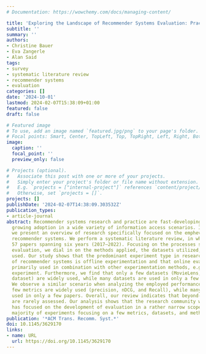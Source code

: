 ```yaml
---
# Documentation: https://wowchemy.com/docs/managing-content/

title: 'Exploring the Landscape of Recommender Systems Evaluation: Practices and Perspectives'
subtitle: ''
summary: ''
authors:
- Christine Bauer
- Eva Zangerle
- Alan Said
tags:
- survey
- systematic literature review
- recommender systems
- evaluation
categories: []
date: '2024-10-01'
lastmod: 2024-02-07T15:38:09+01:00
featured: false
draft: false

# Featured image
# To use, add an image named `featured.jpg/png` to your page's folder.
# Focal points: Smart, Center, TopLeft, Top, TopRight, Left, Right, BottomLeft, Bottom, BottomRight.
image:
  caption: ''
  focal_point: ''
  preview_only: false

# Projects (optional).
#   Associate this post with one or more of your projects.
#   Simply enter your project's folder or file name without extension.
#   E.g. `projects = ["internal-project"]` references `content/project/deep-learning/index.md`.
#   Otherwise, set `projects = []`.
projects: []
publishDate: '2024-02-07T14:38:09.303532Z'
publication_types:
- article-journal 
abstract: Recommender systems research and practice are fast-developing topics with
  growing adoption in a wide variety of information access scenarios. In this paper,
  we present an overview of research specifically focused on the emphevaluation of
  recommender systems. We perform a systematic literature review, in which we analyze
  57 papers spanning six years (2017–2022). Focusing on the processes surrounding
  evaluation, we dial in on the methods applied, the datasets utilized, and the metrics
  used. Our study shows that the predominant experiment type in research on the evaluation
  of recommender systems is offline experimentation and that online evaluations are
  primarily used in combination with other experimentation methods, e.g., an offline
  experiment. Furthermore, we find that only a few datasets (MovieLens, Amazon review
  dataset) are widely used, while many datasets are used in only a few papers each.
  We observe a similar scenario when analyzing the employed performance metrics—a
  few metrics are widely used (precision, nDCG, and Recall), while many others are
  used in only a few papers. Overall, our review indicates that beyond-accuracy qualities
  are rarely assessed. Our analysis shows that the research community working on evaluation
  has focused on the development of evaluation in a rather narrow scope, with the
  majority of experiments focusing on a few metrics, datasets, and methods.
publication: '*ACM Trans. Recomm. Syst.*'
doi: 10.1145/3629170
links:
- name: URL
  url: https://doi.org/10.1145/3629170
---
```


